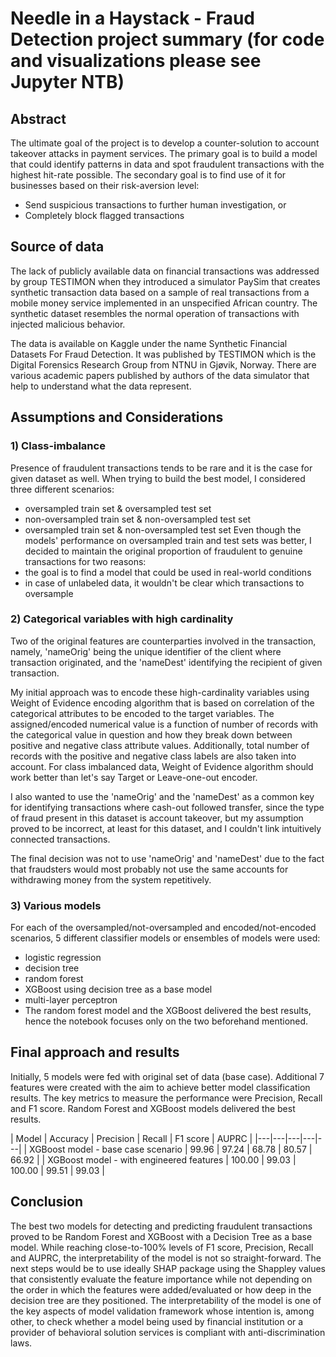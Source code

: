 # Needle in a Haystack - Fraud Detection project summary (for code and visualizations please see Jupyter NTB)

## Abstract
The ultimate goal of the project is to develop a counter-solution to account takeover attacks in payment services. The primary goal is to build a model that could identify patterns in data and spot fraudulent transactions with the highest hit-rate possible. The secondary goal is to find use of it for businesses based on their risk-aversion level:
- Send suspicious transactions to further human investigation, or
- Completely block flagged transactions

## Source of data
The lack of publicly available data on financial transactions was addressed by group TESTIMON when they introduced a simulator PaySim that creates synthetic transaction data based on a sample of real transactions from a mobile money service implemented in an unspecified African country. The synthetic dataset resembles the normal operation of transactions with injected malicious behavior.

The data is available on Kaggle under the name Synthetic Financial Datasets For Fraud Detection. It was published by TESTIMON which is the Digital Forensics Research Group from NTNU in Gjøvik, Norway. There are various academic papers published by authors of the data simulator that help to understand what the data represent.

## Assumptions and Considerations
### 1) Class-imbalance
Presence of fraudulent transactions tends to be rare and it is the case for given dataset as well. When trying to build the best model, I considered three different scenarios:
- oversampled train set & oversampled test set
- non-oversampled train set & non-oversampled test set
- oversampled train set & non-oversampled test set
Even though the models' performance on oversampled train and test sets was better, I decided to maintain the original proportion of fraudulent to genuine transactions for two reasons:
- the goal is to find a model that could be used in real-world conditions
- in case of unlabeled data, it wouldn't be clear which transactions to oversample

### 2) Categorical variables with high cardinality
Two of the original features are counterparties involved in the transaction, namely, 'nameOrig' being the unique identifier of the client where transaction originated, and the 'nameDest' identifying the recipient of given transaction.

My initial approach was to encode these high-cardinality variables using Weight of Evidence encoding algorithm that is based on correlation of the categorical attributes to be encoded to the target variables. The assigned/encoded numerical value is a function of number of records with the categorical value in question and how they break down between positive and negative class attribute values. Additionally, total number of records with the positive and negative class labels are also taken into account. For class imbalanced data, Weight of Evidence algorithm should work better than let's say Target or Leave-one-out encoder.

I also wanted to use the 'nameOrig' and the 'nameDest' as a common key for identifying transactions where cash-out followed transfer, since the type of fraud present in this dataset is account takeover, but my assumption proved to be incorrect, at least for this dataset, and I couldn't link intuitively connected transactions.

The final decision was not to use 'nameOrig' and 'nameDest' due to the fact that fraudsters would most probably not use the same accounts for withdrawing money from the system repetitively.

### 3) Various models
For each of the oversampled/not-oversampled and encoded/not-encoded scenarios, 5 different classifier models or ensembles of models were used:
- logistic regression
- decision tree
- random forest
- XGBoost using decision tree as a base model
- multi-layer perceptron
- The random forest model and the XGBoost delivered the best results, hence the notebook focuses only on the two beforehand mentioned.

## Final approach and results
Initially, 5 models were fed with original set of data (base case). Additional 7 features were created with the aim to achieve better model classification results. The key metrics to measure the performance were Precision, Recall and F1 score. Random Forest and XGBoost models delivered the best results.  


| Model | Accuracy | Precision | Recall | F1 score | AUPRC |
|---|---|---|---|---|
| XGBoost model - base case scenario  | 99.96 | 97.24 | 68.78 | 80.57 | 66.92 |
| XGBoost model - with engineered features  | 100.00 | 99.03 | 100.00 | 99.51 | 99.03 |

## Conclusion
The best two models for detecting and predicting fraudulent transactions proved to be Random Forest and XGBoost with a Decision Tree as a base model. While reaching close-to-100% levels of F1 score, Precision, Recall and AUPRC, the interpretability of the model is not so straight-forward. The next steps would be to use ideally SHAP package using the Shappley values that consistently evaluate the feature importance while not depending on the order in which the features were added/evaluated or how deep in the decision tree are they positioned. The interpretability of the model is one of the key aspects of model validation framework whose intention is, among other, to check whether a model being used by financial institution or a provider of behavioral solution services is compliant with anti-discrimination laws.
